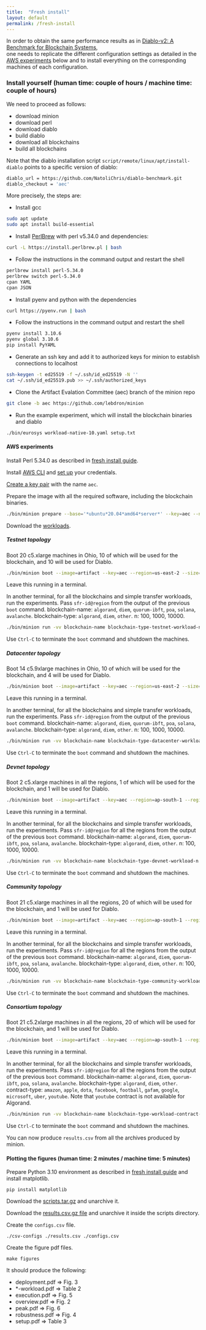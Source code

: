 ```yaml
---
title:  "Fresh install"
layout: default
permalink: /fresh-install
---
```


In order to obtain the same performance results as in [Diablo-v2: A Benchmark for Blockchain Systems](https://infoscience.epfl.ch/record/294268?ln=en),  
one needs to replicate the different configuration settings as detailed in the [AWS experiments](aws-experiments) below and to install everything on the corresponding machines of each configuration.

### Install yourself (human time: couple of hours / machine time: couple of hours)

We need to proceed as follows:
 * download minion 
 * download perl 
 * download diablo 
 * build diablo 
 * download all blockchains
 * build all blockchains

Note that the diablo installation script ```script/remote/linux/apt/install-diablo```
points to a specific version of diablo:
```bash
diablo_url = https://github.com/NatoliChris/diablo-benchmark.git
diablo_checkout = 'aec'
```

More precisely, the steps are:

 * Install gcc 
```bash
sudo apt update
sudo apt install build-essential
```
 * Install [PerlBrew](https://perlbrew.pl/) with perl v5.34.0 and dependencies:
```bash
curl -L https://install.perlbrew.pl | bash
```
   - Follow the instructions in the command output and restart the shell
```bash
perlbrew install perl-5.34.0
perlbrew switch perl-5.34.0
cpan YAML
cpan JSON
```
 * Install pyenv and python with the dependencies
```bash
curl https://pyenv.run | bash
```
 * Follow the instructions in the command output and restart the shell
```bash
pyenv install 3.10.6
pyenv global 3.10.6
pip install PyYAML
``` 
 * Generate an ssh key and add it to authorized keys for minion to establish connections to localhost
```bash
ssh-keygen -t ed25519 -f ~/.ssh/id_ed25519 -N ''
cat ~/.ssh/id_ed25519.pub >> ~/.ssh/authorized_keys
```
 * Clone the Artifact Evalation Committee (aec) branch of the minion repo
```bash
git clone -b aec https://github.com/lebdron/minion
```
 * Run the example experiment, which will install the blockchain binaries and diablo
```bash
./bin/eurosys workload-native-10.yaml setup.txt
```


#### AWS experiments

 Install Perl 5.34.0 as described in [fresh install guide](fresh-install).

 Install [AWS CLI](https://docs.aws.amazon.com/cli/latest/userguide/getting-started-install.html) and [set up](https://docs.aws.amazon.com/cli/latest/userguide/getting-started-quickstart.html) your credentials.

 [Create a key pair](https://docs.aws.amazon.com/cli/latest/userguide/cli-services-ec2-keypairs.html) with the name ```aec```.

 Prepare the image with all the required software, including the blockchain binaries.
 ```bash
 ./bin/minion prepare --base='*ubuntu*20.04*amd64*server*' --key=aec --name=artifact --region=ap-south-1 --region=af-south-1 --region=eu-south-1 --region=eu-north-1 --region=us-east-2 --region=ap-northeast-1 --region=sa-east-1 --region=ap-southeast-2 --region=me-south-1 --region=us-west-2 --resize=72 --install-region=eu-south-1 --size=1 --security-group=default --type=c5.9xlarge --verbose
 ```

 Download the [workloads](https://nextcloud.in.tum.de/index.php/s/DzBg4dzNHwfjeRd).

 ##### Testnet topology

 Boot 20 c5.xlarge machines in Ohio, 10 of which will be used for the blockchain, and 10 will be used for Diablo.
 ```bash
 ./bin/minion boot --image=artifact --key=aec --region=us-east-2 --size=20 --security-group=default --type=c5.xlarge -vv
 ```
 Leave this running in a terminal.

 In another terminal, for all the blockchains and simple transfer workloads, run the experiments. Pass ```sfr-id@region``` from the output of the previous ```boot``` command.
 blockchain-name: ```algorand```, ```diem```, ```quorum-ibft```, ```poa```, ```solana```, ```avalanche```.
 blockchain-type: ```algorand```, ```diem```, ```other```.
 n: 100, 1000, 10000.
 ```bash
 ./bin/minion run -vv blockchain-name blockchain-type-testnet-workload-n.yaml sfr-id@region
 ```

 Use ```Ctrl-C``` to terminate the ```boot``` command and shutdown the machines.

 ##### Datacenter topology

 Boot 14 c5.9xlarge machines in Ohio, 10 of which will be used for the blockchain, and 4 will be used for Diablo.
 ```bash
 ./bin/minion boot --image=artifact --key=aec --region=us-east-2 --size=14 --security-group=default --type=c5.9xlarge -vv
 ```
 Leave this running in a terminal.

 In another terminal, for all the blockchains and simple transfer workloads, run the experiments. Pass ```sfr-id@region``` from the output of the previous ```boot``` command.
 blockchain-name: ```algorand```, ```diem```, ```quorum-ibft```, ```poa```, ```solana```, ```avalanche```.
 blockchain-type: ```algorand```, ```diem```, ```other```.
 n: 100, 1000, 10000.
 ```bash
 ./bin/minion run -vv blockchain-name blockchain-type-datacenter-workload-n.yaml sfr-id@region
 ```

 Use ```Ctrl-C``` to terminate the ```boot``` command and shutdown the machines.

 ##### Devnet topology

 Boot 2 c5.xlarge machines in all the regions, 1 of which will be used for the blockchain, and 1 will be used for Diablo.
 ```bash
 ./bin/minion boot --image=artifact --key=aec --region=ap-south-1 --region=af-south-1 --region=eu-south-1 --region=eu-north-1 --region=us-east-2 --region=ap-northeast-1 --region=sa-east-1 --region=ap-southeast-2 --region=me-south-1 --region=us-west-2 --size=2 --security-group=default --type=c5.xlarge -vv
 ```
 Leave this running in a terminal.

 In another terminal, for all the blockchains and simple transfer workloads, run the experiments. Pass ```sfr-id@region``` for all the regions from the output of the previous ```boot``` command.
 blockchain-name: ```algorand```, ```diem```, ```quorum-ibft```, ```poa```, ```solana```, ```avalanche```.
 blockchain-type: ```algorand```, ```diem```, ```other```.
 n: 100, 1000, 10000.
 ```bash
 ./bin/minion run -vv blockchain-name blockchain-type-devnet-workload-n.yaml sfr-id@region
 ```

 Use ```Ctrl-C``` to terminate the ```boot``` command and shutdown the machines.

 ##### Community topology

 Boot 21 c5.xlarge machines in all the regions, 20 of which will be used for the blockchain, and 1 will be used for Diablo.
 ```bash
 ./bin/minion boot --image=artifact --key=aec --region=ap-south-1 --region=af-south-1 --region=eu-south-1 --region=eu-north-1 --region=us-east-2 --region=ap-northeast-1 --region=sa-east-1 --region=ap-southeast-2 --region=me-south-1 --region=us-west-2 --size=21 --security-group=default --type=c5.xlarge -vv
 ```
 Leave this running in a terminal.

 In another terminal, for all the blockchains and simple transfer workloads, run the experiments. Pass ```sfr-id@region``` for all the regions from the output of the previous ```boot``` command.
 blockchain-name: ```algorand```, ```diem```, ```quorum-ibft```, ```poa```, ```solana```, ```avalanche```.
 blockchain-type: ```algorand```, ```diem```, ```other```.
 n: 100, 1000, 10000.
 ```bash
 ./bin/minion run -vv blockchain-name blockchain-type-community-workload-n.yaml sfr-id@region
 ```

 Use ```Ctrl-C``` to terminate the ```boot``` command and shutdown the machines.

 ##### Consortium topology

 Boot 21 c5.2xlarge machines in all the regions, 20 of which will be used for the blockchain, and 1 will be used for Diablo.
 ```bash
 ./bin/minion boot --image=artifact --key=aec --region=ap-south-1 --region=af-south-1 --region=eu-south-1 --region=eu-north-1 --region=us-east-2 --region=ap-northeast-1 --region=sa-east-1 --region=ap-southeast-2 --region=me-south-1 --region=us-west-2 --size=21 --security-group=default --type=c5.2xlarge -vv
 ```
 Leave this running in a terminal.

 In another terminal, for all the blockchains and simple transfer workloads, run the experiments. Pass ```sfr-id@region``` for all the regions from the output of the previous ```boot``` command.
 blockchain-name: ```algorand```, ```diem```, ```quorum-ibft```, ```poa```, ```solana```, ```avalanche```.
 blockchain-type: ```algorand```, ```diem```, ```other```.
 contract-type: ```amazon```, ```apple```, ```dota```, ```facebook```, ```football```, ```gafam```, ```google```, ```microsoft```, ```uber```, ```youtube```. Note that ```youtube``` contract is not available for Algorand.
 ```bash
 ./bin/minion run -vv blockchain-name blockchain-type-workload-contract-type.yaml sfr-id@region
 ```

 Use ```Ctrl-C``` to terminate the ```boot``` command and shutdown the machines.

 You can now produce ```results.csv``` from all the archives produced by minion.

 #### Plotting the figures (human time: 2 minutes / machine time: 5 minutes)

 Prepare Python 3.10 environment as described in [fresh install guide](fresh-install) and install matplotlib.
 ```
 pip install matplotlib
 ```

 Download the [scripts.tar.gz](https://nextcloud.in.tum.de/index.php/s/FjWQiygDA7D6Y4m) and unarchive it.

 Download the [results.csv.gz file](https://nextcloud.in.tum.de/index.php/s/M3MwgpggogcjNB5) and unarchive it inside the scripts directory.

 Create the ```configs.csv``` file.
 ```
 ./csv-configs ./results.csv ./configs.csv
 ```

 Create the figure pdf files.
 ```
 make figures
 ```

 It should produce the following:

  - deployment.pdf => Fig. 3
  - *-workload.pdf => Table 2
  - execution.pdf => Fig. 5
  - overview.pdf => Fig. 2
  - peak.pdf => Fig. 6
  - robustness.pdf => Fig. 4
  - setup.pdf => Table 3
